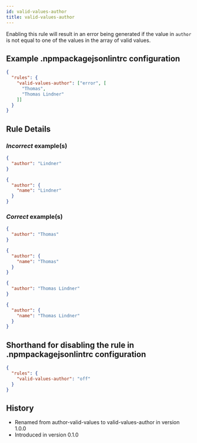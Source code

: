 ```yaml
---
id: valid-values-author
title: valid-values-author
---
```


Enabling this rule will result in an error being generated if the value in `author` is not equal to one of the values in the array of valid values.

## Example .npmpackagejsonlintrc configuration

```json
{
  "rules": {
    "valid-values-author": ["error", [
      "Thomas",
      "Thomas Lindner"
    ]]
  }
}
```

## Rule Details

### *Incorrect* example(s)

```json
{
  "author": "Lindner"
}
```

```json
{
  "author": {
    "name": "Lindner"
  }
}
```

### *Correct* example(s)

```json
{
  "author": "Thomas"
}
```

```json
{
  "author": {
    "name": "Thomas"
  }
}
```

```json
{
  "author": "Thomas Lindner"
}
```

```json
{
  "author": {
    "name": "Thomas Lindner"
  }
}
```

## Shorthand for disabling the rule in .npmpackagejsonlintrc configuration

```json
{
  "rules": {
    "valid-values-author": "off"
  }
}
```

## History

* Renamed from author-valid-values to valid-values-author in version 1.0.0
* Introduced in version 0.1.0
